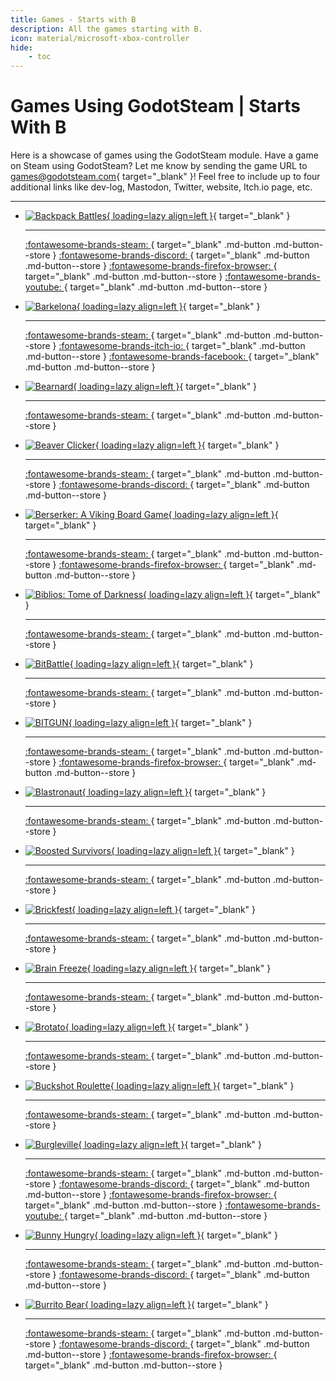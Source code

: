 ```yaml
---
title: Games - Starts with B
description: All the games starting with B.
icon: material/microsoft-xbox-controller
hide:
    - toc
---
```


# Games Using GodotSteam | Starts With B

Here is a showcase of games using the GodotSteam module. Have a game on Steam using GodotSteam? Let me know by sending the game URL to [games@godotsteam.com](mailto:games@godotsteam.com){ target="\_blank" }!  Feel free to include up to four additional links like dev-log, Mastodon, Twitter, website, Itch.io page, etc.

---

<div id="games" class="grid cards" markdown>

- [![Backpack Battles](https://steamcdn-a.akamaihd.net/steam/apps/2427700/header.jpg){ loading=lazy align=left }](https://store.steampowered.com/app/2427700/Backpack_Battles/){ target="\_blank" }

	---

	[ :fontawesome-brands-steam: ](https://store.steampowered.com/app/2427700/Backpack_Battles/){ target="\_blank" .md-button .md-button--store }
	[ :fontawesome-brands-discord: ](https://discord.gg/sbEkqeUKNr){ target="\_blank" .md-button .md-button--store }
	[ :fontawesome-brands-firefox-browser: ](https://playwithfurcifer.github.io/backpack-battles-presskit/){ target="\_blank" .md-button .md-button--store }
	[ :fontawesome-brands-youtube: ](https://www.youtube.com/@playwithfurcifer/){ target="\_blank" .md-button .md-button--store }

- [![Barkelona](https://steamcdn-a.akamaihd.net/steam/apps/2434300/header.jpg){ loading=lazy align=left }](https://store.steampowered.com/app/2434300/Barkelona/){ target="\_blank" }

	---

	[ :fontawesome-brands-steam: ](https://store.steampowered.com/app/2434300/Barkelona){ target="\_blank" .md-button .md-button--store }
	[ :fontawesome-brands-itch-io: ](https://hoodmentality.itch.io/barkelona){ target="\_blank" .md-button .md-button--store }
	[ :fontawesome-brands-facebook: ](https://www.facebook.com/people/Barkelona/100092625319820/){ target="\_blank" .md-button .md-button--store }

- [![Bearnard](https://steamcdn-a.akamaihd.net/steam/apps/2422210/header.jpg){ loading=lazy align=left }](https://store.steampowered.com/app/2422210/Bearnard/){ target="\_blank" }


	---

	[ :fontawesome-brands-steam: ](https://store.steampowered.com/app/2422210/Bearnard/){ target="\_blank" .md-button .md-button--store }

- [![Beaver Clicker](https://steamcdn-a.akamaihd.net/steam/apps/1718240/header.jpg){ loading=lazy align=left }](https://store.steampowered.com/app/1718240/Beaver_Clicker/){ target="\_blank" }

	---

	[ :fontawesome-brands-steam: ](https://store.steampowered.com/app/1718240/Beaver_Clicker/){ target="\_blank" .md-button .md-button--store }
	[ :fontawesome-brands-discord: ](https://discord.gg/wgUAfhwzb7){ target="\_blank" .md-button .md-button--store }

- [![Berserker: A Viking Board Game](https://steamcdn-a.akamaihd.net/steam/apps/2073010/header.jpg){ loading=lazy align=left }](https://store.steampowered.com/app/2073010/Berserker_A_Viking_Board_Game/){ target="\_blank" }

	---

	[ :fontawesome-brands-steam: ](https://store.steampowered.com/app/2073010/Berserker_A_Viking_Board_Game/){ target="\_blank" .md-button .md-button--store }
	[ :fontawesome-brands-firefox-browser: ](https://skullcrewstudios.com/spiele/berserker){ target="\_blank" .md-button .md-button--store }

- [![Biblios: Tome of Darkness](https://steamcdn-a.akamaihd.net/steam/apps/2982730/header.jpg){ loading=lazy align=left }](https://store.steampowered.com/app/2982730/Biblios_Tome_of_Darkness/){ target="\_blank" }

	---

	[ :fontawesome-brands-steam: ](https://store.steampowered.com/app/2982730/Biblios_Tome_of_Darkness/){ target="\_blank" .md-button .md-button--store }

- [![BitBattle](https://steamcdn-a.akamaihd.net/steam/apps/1282610/header.jpg){ loading=lazy align=left }](https://store.steampowered.com/app/1282610/BitBattle/){ target="\_blank" }

	---

	[ :fontawesome-brands-steam: ](https://store.steampowered.com/app/1282610/BitBattle/){ target="\_blank" .md-button .md-button--store }

- [![BITGUN](https://steamcdn-a.akamaihd.net/steam/apps/1673940/header.jpg){ loading=lazy align=left }](https://store.steampowered.com/app/1673940/BITGUN/){ target="\_blank" }

	---

	[ :fontawesome-brands-steam: ](https://store.steampowered.com/app/1673940/BITGUN/){ target="\_blank" .md-button .md-button--store }
	[ :fontawesome-brands-firefox-browser: ](https://loglog.games/){ target="\_blank" .md-button .md-button--store }

- [![Blastronaut](https://steamcdn-a.akamaihd.net/steam/apps/1392650/header.jpg){ loading=lazy align=left }](https://store.steampowered.com/app/1392650/BLASTRONAUT/){ target="\_blank" }

	---

	[ :fontawesome-brands-steam: ](https://store.steampowered.com/app/1392650/BLASTRONAUT/){ target="\_blank" .md-button .md-button--store }

- [![Boosted Survivors](https://steamcdn-a.akamaihd.net/steam/apps/3161850/header.jpg){ loading=lazy align=left }](https://store.steampowered.com/app/3161850/Boosted_Survivors/){ target="\_blank" }

	---

	[ :fontawesome-brands-steam: ](https://store.steampowered.com/app/3161850/Boosted_Survivors/){ target="\_blank" .md-button .md-button--store }

- [![Brickfest](https://steamcdn-a.akamaihd.net/steam/apps/845940/header.jpg){ loading=lazy align=left }](https://store.steampowered.com/app/845940/Brickfest/){ target="\_blank" }

	---

	[ :fontawesome-brands-steam: ](https://store.steampowered.com/app/845940/Brickfest/){ target="\_blank" .md-button .md-button--store }

- [![Brain Freeze](https://steamcdn-a.akamaihd.net/steam/apps/3088010/header.jpg){ loading=lazy align=left }](https://store.steampowered.com/app/3088010/Brain_Freeze/){ target="\_blank" }

	---

	[ :fontawesome-brands-steam: ](https://store.steampowered.com/app/3088010/Brain_Freeze/){ target="\_blank" .md-button .md-button--store }

- [![Brotato](https://steamcdn-a.akamaihd.net/steam/apps/1942280/header.jpg){ loading=lazy align=left }](https://store.steampowered.com/app/1942280/Brotato/){ target="\_blank" }

	---

	[ :fontawesome-brands-steam: ](https://store.steampowered.com/app/1942280/Brotato/){ target="\_blank" .md-button .md-button--store }

- [![Buckshot Roulette](https://steamcdn-a.akamaihd.net/steam/apps/2835570/header.jpg){ loading=lazy align=left }](https://store.steampowered.com/app/2835570/Buckshot_Roulette/){ target="\_blank" }

	---

	[ :fontawesome-brands-steam: ](https://store.steampowered.com/app/2835570/Buckshot_Roulette/){ target="\_blank" .md-button .md-button--store }

- [![Burgleville](https://steamcdn-a.akamaihd.net/steam/apps/3147130/header.jpg){ loading=lazy align=left }](https://store.steampowered.com/app/3147130/Burgleville/){ target="\_blank" }

	---

	[ :fontawesome-brands-steam: ](https://store.steampowered.com/app/3147130/Burgleville/){ target="\_blank" .md-button .md-button--store }
	[ :fontawesome-brands-discord: ](https://discord.gg/vBQ93WZBGs){ target="\_blank" .md-button .md-button--store }
	[ :fontawesome-brands-firefox-browser: ](https://www.burgleville.com/){ target="\_blank" .md-button .md-button--store }
	[ :fontawesome-brands-youtube: ](https://www.youtube.com/@Burgleville){ target="\_blank" .md-button .md-button--store }

- [![Bunny Hungry](https://steamcdn-a.akamaihd.net/steam/apps/2667010/header.jpg){ loading=lazy align=left }](https://store.steampowered.com/app/2667010/bunny_hungry/){ target="\_blank" }

	---

	[ :fontawesome-brands-steam: ](https://store.steampowered.com/app/2667010/bunny_hungry/){ target="\_blank" .md-button .md-button--store }
	[ :fontawesome-brands-discord: ](https://discord.gg/ftRgpTkzeP){ target="\_blank" .md-button .md-button--store }

- [![Burrito Bear](https://steamcdn-a.akamaihd.net/steam/apps/1941420/header.jpg){ loading=lazy align=left }](https://store.steampowered.com/app/1941420/Burrito_Bear/){ target="\_blank" }

	---

	[ :fontawesome-brands-steam: ](https://store.steampowered.com/app/1941420/Burrito_Bear/){ target="\_blank" .md-button .md-button--store }
	[ :fontawesome-brands-discord: ](https://discord.gg/D8KrUYHwyP){ target="\_blank" .md-button .md-button--store }
	[ :fontawesome-brands-firefox-browser: ](https://www.spaceorca.games/){ target="\_blank" .md-button .md-button--store }

</div>